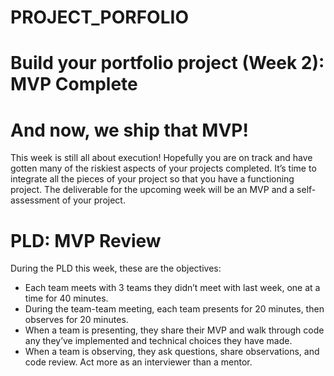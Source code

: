# PROJECT_PORFOLIO
# Build your portfolio project (Week 2): MVP Complete
# And now, we ship that MVP!
This week is still all about execution! Hopefully you are on track and have gotten many of the riskiest aspects of your projects completed. It’s time to integrate all the pieces of your project so that you have a functioning project. The deliverable for the upcoming week will be an MVP and a self-assessment of your project.

# PLD: MVP Review
During the PLD this week, these are the objectives:

- Each team meets with 3 teams they didn’t meet with last week, one at a time for 40 minutes.
- During the team-team meeting, each team presents for 20 minutes, then observes for 20 minutes.
- When a team is presenting, they share their MVP and walk through code any they’ve implemented and technical choices they have made.
- When a team is observing, they ask questions, share observations, and code review. Act more as an interviewer than a mentor.
